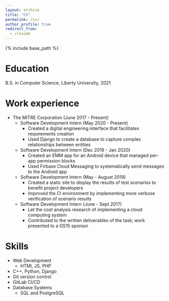 ```yaml
---
layout: archive
title: "CV"
permalink: /cv/
author_profile: true
redirect_from:
  - /resume
---
```


{% include base_path %}

Education
======
B.S. in Computer Science, Liberty University, 2021

Work experience
======
* The MITRE Corporation (June 2017 - Present)
  * Software Development Intern (May 2020 - Present)
    * Created a digital engineering interface that facilitates requirements creation
    * Used Django to create a database to capture complex relationships between entities
  * Software Development Intern (Dec 2019 - Jan 2020)
    * Created an EMM app for an Android device that managed per-app permission blocks
    * Used Firbase Cloud Messaging to systematically send messages to the Android app
  * Software Development Intern (May - August 2019)
    * Created a static site to display the results of test scenarios to benefit project developers
    * Improved the CI environment by implementing more verbose verification of scenario results
  * Software Development Intern (June - Sept 2017)
    * Let the cost analysis research of implementing a cloud computing system
    * Contributed to the written deliverables of the task; work presented to a GS15 sponsor
  
Skills
======
* Web Development
  * HTMl, JS, PHP
* C++, Python, Django
* Git version control
* GitLab CI/CD
* Database Systems
  * SQL and PostgreSQL
